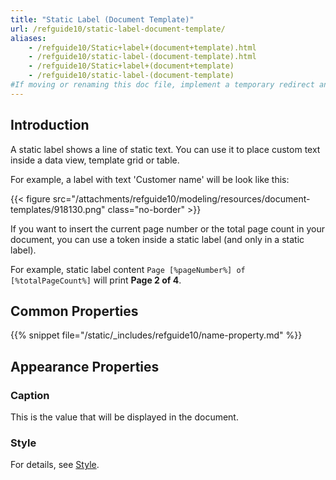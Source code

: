```yaml
---
title: "Static Label (Document Template)"
url: /refguide10/static-label-document-template/
aliases:
    - /refguide10/Static+label+(document+template).html
    - /refguide10/static-label-(document-template).html
    - /refguide10/Static+label+(document+template)
    - /refguide10/static-label-(document-template)
#If moving or renaming this doc file, implement a temporary redirect and let the respective team know they should update the URL in the product. See Mapping to Products for more details.
---
```


## Introduction

A static label shows a line of static text. You can use it to place custom text inside a data view, template grid or table.

For example, a label with text 'Customer name' will be look like this:

{{< figure src="/attachments/refguide10/modeling/resources/document-templates/918130.png" class="no-border" >}}

If you want to insert the current page number or the total page count in your document, you can use a token inside a static label (and only in a static label).

For example, static label content `Page [%pageNumber%] of [%totalPageCount%]` will print **Page 2 of 4**.

## Common Properties

{{% snippet file="/static/_includes/refguide10/name-property.md" %}}

## Appearance Properties

### Caption

This is the value that will be displayed in the document.

### Style

For details, see [Style](/refguide10/style/).
